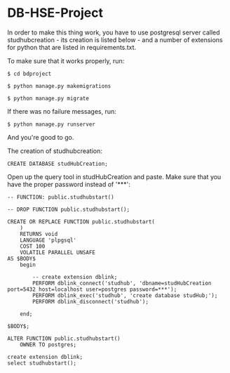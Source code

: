 # DB-HSE-Project
In order to make this thing work, you have to use postgresql server called studhubcreation - its creation is listed below - and a number of extensions for python that
are listed in requirements.txt.

To make sure that it works properly, run:
```
$ cd bdproject

$ python manage.py makemigrations

$ python manage.py migrate
```
If there was no failure messages, run:
```
$ python manage.py runserver
```
And you're good to go.


The creation of studhubcreation:
```
CREATE DATABASE studHubCreation;
```
Open up the query tool in studHubCreation and paste. Make sure that you have the proper password instead of '***':
```
-- FUNCTION: public.studhubstart()

-- DROP FUNCTION public.studhubstart();

CREATE OR REPLACE FUNCTION public.studhubstart(
	)
    RETURNS void
    LANGUAGE 'plpgsql'
    COST 100
    VOLATILE PARALLEL UNSAFE
AS $BODY$
	begin
	
		-- create extension dblink;
		PERFORM dblink_connect('studhub', 'dbname=studHubCreation port=5432 host=localhost user=postgres password=***');
		PERFORM dblink_exec('studhub', 'create database studHub;');
		PERFORM dblink_disconnect('studhub');
		
	end;
	
$BODY$;

ALTER FUNCTION public.studhubstart()
    OWNER TO postgres;
    
create extension dblink;
select studhubstart();
```
